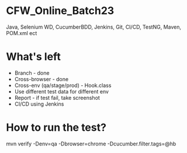 # CFW_Online_Batch23
Java, Selenium WD, CucumberBDD, Jenkins, Git, CI/CD, TestNG, Maven, POM.xml ect

# What's left
- Branch - done
- Cross-browser - done
- Cross-env (qa/stage/prod) - Hook.class
- Use different test data for different env
- Report - if test fail, take screenshot
- CI/CD using Jenkins


# How to run the test?
mvn verify -Denv=qa -Dbrowser=chrome -Dcucumber.filter.tags=@hb